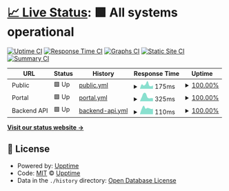 # [📈 Live Status](https://upptime.github.io/upptime): <!--live status--> **🟩 All systems operational**

[![Uptime CI](https://github.com/The-onefit/uptime/workflows/Uptime%20CI/badge.svg)](https://github.com/The-onefit/uptime/actions?query=workflow%3A%22Uptime+CI%22)
[![Response Time CI](https://github.com/The-onefit/uptime/workflows/Response%20Time%20CI/badge.svg)](https://github.com/The-onefit/uptime/actions?query=workflow%3A%22Response+Time+CI%22)
[![Graphs CI](https://github.com/The-onefit/uptime/workflows/Graphs%20CI/badge.svg)](https://github.com/The-onefit/uptime/actions?query=workflow%3A%22Graphs+CI%22)
[![Static Site CI](https://github.com/The-onefit/uptime/workflows/Static%20Site%20CI/badge.svg)](https://github.com/The-onefit/uptime/actions?query=workflow%3A%22Static+Site+CI%22)
[![Summary CI](https://github.com/The-onefit/uptime/workflows/Summary%20CI/badge.svg)](https://github.com/The-onefit/uptime/actions?query=workflow%3A%22Summary+CI%22)

<!--start: status pages-->
<!-- This summary is generated by Upptime (https://github.com/upptime/upptime) -->
<!-- Do not edit this manually, your changes will be overwritten -->
<!-- prettier-ignore -->
| URL | Status | History | Response Time | Uptime |
| --- | ------ | ------- | ------------- | ------ |
| <img alt="" src="https://www.theonefitapp.com/assets/images/favicon_io/favicon-32x32.png" height="13"> Public | 🟩 Up | [public.yml](https://github.com/The-onefit/uptime/commits/HEAD/history/public.yml) | <details><summary><img alt="Response time graph" src="./graphs/public/response-time-week.png" height="20"> 175ms</summary><br><a href="https://The-onefit.github.io/uptime/history/public"><img alt="Response time 220" src="https://img.shields.io/endpoint?url=https%3A%2F%2Fraw.githubusercontent.com%2FThe-onefit%2Fuptime%2FHEAD%2Fapi%2Fpublic%2Fresponse-time.json"></a><br><a href="https://The-onefit.github.io/uptime/history/public"><img alt="24-hour response time 132" src="https://img.shields.io/endpoint?url=https%3A%2F%2Fraw.githubusercontent.com%2FThe-onefit%2Fuptime%2FHEAD%2Fapi%2Fpublic%2Fresponse-time-day.json"></a><br><a href="https://The-onefit.github.io/uptime/history/public"><img alt="7-day response time 175" src="https://img.shields.io/endpoint?url=https%3A%2F%2Fraw.githubusercontent.com%2FThe-onefit%2Fuptime%2FHEAD%2Fapi%2Fpublic%2Fresponse-time-week.json"></a><br><a href="https://The-onefit.github.io/uptime/history/public"><img alt="30-day response time 199" src="https://img.shields.io/endpoint?url=https%3A%2F%2Fraw.githubusercontent.com%2FThe-onefit%2Fuptime%2FHEAD%2Fapi%2Fpublic%2Fresponse-time-month.json"></a><br><a href="https://The-onefit.github.io/uptime/history/public"><img alt="1-year response time 220" src="https://img.shields.io/endpoint?url=https%3A%2F%2Fraw.githubusercontent.com%2FThe-onefit%2Fuptime%2FHEAD%2Fapi%2Fpublic%2Fresponse-time-year.json"></a></details> | <details><summary><a href="https://The-onefit.github.io/uptime/history/public">100.00%</a></summary><a href="https://The-onefit.github.io/uptime/history/public"><img alt="All-time uptime 100.00%" src="https://img.shields.io/endpoint?url=https%3A%2F%2Fraw.githubusercontent.com%2FThe-onefit%2Fuptime%2FHEAD%2Fapi%2Fpublic%2Fuptime.json"></a><br><a href="https://The-onefit.github.io/uptime/history/public"><img alt="24-hour uptime 100.00%" src="https://img.shields.io/endpoint?url=https%3A%2F%2Fraw.githubusercontent.com%2FThe-onefit%2Fuptime%2FHEAD%2Fapi%2Fpublic%2Fuptime-day.json"></a><br><a href="https://The-onefit.github.io/uptime/history/public"><img alt="7-day uptime 100.00%" src="https://img.shields.io/endpoint?url=https%3A%2F%2Fraw.githubusercontent.com%2FThe-onefit%2Fuptime%2FHEAD%2Fapi%2Fpublic%2Fuptime-week.json"></a><br><a href="https://The-onefit.github.io/uptime/history/public"><img alt="30-day uptime 100.00%" src="https://img.shields.io/endpoint?url=https%3A%2F%2Fraw.githubusercontent.com%2FThe-onefit%2Fuptime%2FHEAD%2Fapi%2Fpublic%2Fuptime-month.json"></a><br><a href="https://The-onefit.github.io/uptime/history/public"><img alt="1-year uptime 100.00%" src="https://img.shields.io/endpoint?url=https%3A%2F%2Fraw.githubusercontent.com%2FThe-onefit%2Fuptime%2FHEAD%2Fapi%2Fpublic%2Fuptime-year.json"></a></details>
| <img alt="" src="https://www.theonefitapp.com/assets/images/favicon_io/favicon-32x32.png" height="13"> Portal | 🟩 Up | [portal.yml](https://github.com/The-onefit/uptime/commits/HEAD/history/portal.yml) | <details><summary><img alt="Response time graph" src="./graphs/portal/response-time-week.png" height="20"> 325ms</summary><br><a href="https://The-onefit.github.io/uptime/history/portal"><img alt="Response time 365" src="https://img.shields.io/endpoint?url=https%3A%2F%2Fraw.githubusercontent.com%2FThe-onefit%2Fuptime%2FHEAD%2Fapi%2Fportal%2Fresponse-time.json"></a><br><a href="https://The-onefit.github.io/uptime/history/portal"><img alt="24-hour response time 274" src="https://img.shields.io/endpoint?url=https%3A%2F%2Fraw.githubusercontent.com%2FThe-onefit%2Fuptime%2FHEAD%2Fapi%2Fportal%2Fresponse-time-day.json"></a><br><a href="https://The-onefit.github.io/uptime/history/portal"><img alt="7-day response time 325" src="https://img.shields.io/endpoint?url=https%3A%2F%2Fraw.githubusercontent.com%2FThe-onefit%2Fuptime%2FHEAD%2Fapi%2Fportal%2Fresponse-time-week.json"></a><br><a href="https://The-onefit.github.io/uptime/history/portal"><img alt="30-day response time 326" src="https://img.shields.io/endpoint?url=https%3A%2F%2Fraw.githubusercontent.com%2FThe-onefit%2Fuptime%2FHEAD%2Fapi%2Fportal%2Fresponse-time-month.json"></a><br><a href="https://The-onefit.github.io/uptime/history/portal"><img alt="1-year response time 365" src="https://img.shields.io/endpoint?url=https%3A%2F%2Fraw.githubusercontent.com%2FThe-onefit%2Fuptime%2FHEAD%2Fapi%2Fportal%2Fresponse-time-year.json"></a></details> | <details><summary><a href="https://The-onefit.github.io/uptime/history/portal">100.00%</a></summary><a href="https://The-onefit.github.io/uptime/history/portal"><img alt="All-time uptime 99.73%" src="https://img.shields.io/endpoint?url=https%3A%2F%2Fraw.githubusercontent.com%2FThe-onefit%2Fuptime%2FHEAD%2Fapi%2Fportal%2Fuptime.json"></a><br><a href="https://The-onefit.github.io/uptime/history/portal"><img alt="24-hour uptime 100.00%" src="https://img.shields.io/endpoint?url=https%3A%2F%2Fraw.githubusercontent.com%2FThe-onefit%2Fuptime%2FHEAD%2Fapi%2Fportal%2Fuptime-day.json"></a><br><a href="https://The-onefit.github.io/uptime/history/portal"><img alt="7-day uptime 100.00%" src="https://img.shields.io/endpoint?url=https%3A%2F%2Fraw.githubusercontent.com%2FThe-onefit%2Fuptime%2FHEAD%2Fapi%2Fportal%2Fuptime-week.json"></a><br><a href="https://The-onefit.github.io/uptime/history/portal"><img alt="30-day uptime 100.00%" src="https://img.shields.io/endpoint?url=https%3A%2F%2Fraw.githubusercontent.com%2FThe-onefit%2Fuptime%2FHEAD%2Fapi%2Fportal%2Fuptime-month.json"></a><br><a href="https://The-onefit.github.io/uptime/history/portal"><img alt="1-year uptime 99.73%" src="https://img.shields.io/endpoint?url=https%3A%2F%2Fraw.githubusercontent.com%2FThe-onefit%2Fuptime%2FHEAD%2Fapi%2Fportal%2Fuptime-year.json"></a></details>
| <img alt="" src="https://www.theonefitapp.com/assets/images/favicon_io/favicon-32x32.png" height="13"> Backend API | 🟩 Up | [backend-api.yml](https://github.com/The-onefit/uptime/commits/HEAD/history/backend-api.yml) | <details><summary><img alt="Response time graph" src="./graphs/backend-api/response-time-week.png" height="20"> 110ms</summary><br><a href="https://The-onefit.github.io/uptime/history/backend-api"><img alt="Response time 103" src="https://img.shields.io/endpoint?url=https%3A%2F%2Fraw.githubusercontent.com%2FThe-onefit%2Fuptime%2FHEAD%2Fapi%2Fbackend-api%2Fresponse-time.json"></a><br><a href="https://The-onefit.github.io/uptime/history/backend-api"><img alt="24-hour response time 99" src="https://img.shields.io/endpoint?url=https%3A%2F%2Fraw.githubusercontent.com%2FThe-onefit%2Fuptime%2FHEAD%2Fapi%2Fbackend-api%2Fresponse-time-day.json"></a><br><a href="https://The-onefit.github.io/uptime/history/backend-api"><img alt="7-day response time 110" src="https://img.shields.io/endpoint?url=https%3A%2F%2Fraw.githubusercontent.com%2FThe-onefit%2Fuptime%2FHEAD%2Fapi%2Fbackend-api%2Fresponse-time-week.json"></a><br><a href="https://The-onefit.github.io/uptime/history/backend-api"><img alt="30-day response time 111" src="https://img.shields.io/endpoint?url=https%3A%2F%2Fraw.githubusercontent.com%2FThe-onefit%2Fuptime%2FHEAD%2Fapi%2Fbackend-api%2Fresponse-time-month.json"></a><br><a href="https://The-onefit.github.io/uptime/history/backend-api"><img alt="1-year response time 103" src="https://img.shields.io/endpoint?url=https%3A%2F%2Fraw.githubusercontent.com%2FThe-onefit%2Fuptime%2FHEAD%2Fapi%2Fbackend-api%2Fresponse-time-year.json"></a></details> | <details><summary><a href="https://The-onefit.github.io/uptime/history/backend-api">100.00%</a></summary><a href="https://The-onefit.github.io/uptime/history/backend-api"><img alt="All-time uptime 99.96%" src="https://img.shields.io/endpoint?url=https%3A%2F%2Fraw.githubusercontent.com%2FThe-onefit%2Fuptime%2FHEAD%2Fapi%2Fbackend-api%2Fuptime.json"></a><br><a href="https://The-onefit.github.io/uptime/history/backend-api"><img alt="24-hour uptime 100.00%" src="https://img.shields.io/endpoint?url=https%3A%2F%2Fraw.githubusercontent.com%2FThe-onefit%2Fuptime%2FHEAD%2Fapi%2Fbackend-api%2Fuptime-day.json"></a><br><a href="https://The-onefit.github.io/uptime/history/backend-api"><img alt="7-day uptime 100.00%" src="https://img.shields.io/endpoint?url=https%3A%2F%2Fraw.githubusercontent.com%2FThe-onefit%2Fuptime%2FHEAD%2Fapi%2Fbackend-api%2Fuptime-week.json"></a><br><a href="https://The-onefit.github.io/uptime/history/backend-api"><img alt="30-day uptime 100.00%" src="https://img.shields.io/endpoint?url=https%3A%2F%2Fraw.githubusercontent.com%2FThe-onefit%2Fuptime%2FHEAD%2Fapi%2Fbackend-api%2Fuptime-month.json"></a><br><a href="https://The-onefit.github.io/uptime/history/backend-api"><img alt="1-year uptime 99.96%" src="https://img.shields.io/endpoint?url=https%3A%2F%2Fraw.githubusercontent.com%2FThe-onefit%2Fuptime%2FHEAD%2Fapi%2Fbackend-api%2Fuptime-year.json"></a></details>

<!--end: status pages-->

[**Visit our status website →**](https://upptime.github.io/upptime)

## 📄 License

- Powered by: [Upptime](https://github.com/upptime/upptime)
- Code: [MIT](./LICENSE) © [Upptime](https://upptime.js.org)
- Data in the `./history` directory: [Open Database License](https://opendatacommons.org/licenses/odbl/1-0/)
